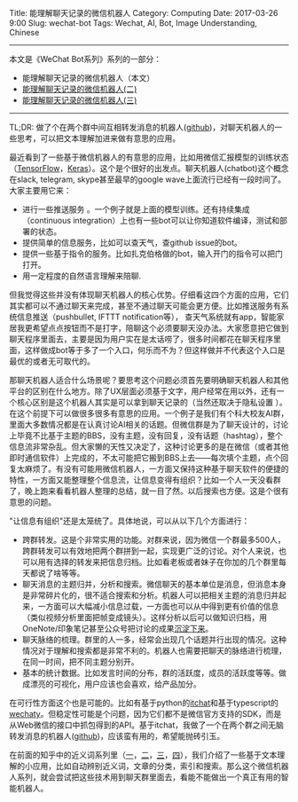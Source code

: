 Title: 能理解聊天记录的微信机器人
Category: Computing
Date: 2017-03-26 9:00
Slug: wechat-bot
Tags: Wechat, AI, Bot, Image Understanding, Chinese


---

本文是《WeChat Bot系列》系列的一部分：

* 能理解聊天记录的微信机器人（本文）
* [能理解聊天记录的微信机器人(二)](/wechat-bot-2.html)
* [能理解聊天记录的微信机器人(三)](/wechat-bot-3.html)

---

TL;DR: 做了个在两个群中间互相转发消息的机器人([github](https://github.com/grapeot/WechatForwardBot))，对聊天机器人的一些思考，可以把文本理解加进来做有意思的应用。

最近看到了一些基于微信机器人的有意思的应用，比如用微信汇报模型的训练状态（[TensorFlow](https://zhuanlan.zhihu.com/p/25597975)，[Keras](https://zhuanlan.zhihu.com/p/25670072)）。这个是个很好的出发点。聊天机器人(chatbot)这个概念在slack, telegram, skype甚至最早的google wave上面流行已经有一段时间了。大家主要用它来：

* 进行一些推送服务 。一个例子就是上面的模型训练。还有持续集成（continuous integration）上也有一些bot可以让你知道软件编译，测试和部署的状态。
* 提供简单的信息服务，比如可以查天气，查github issue的bot。
* 提供一些基于指令的服务。比如扎克伯格做的bot，输入开门的指令可以把门打开。
* 用一定程度的自然语言理解来陪聊.

但我觉得这些并没有体现聊天机器人的核心优势。仔细看这四个方面的应用，它们其实都可以不通过聊天来完成，甚至不通过聊天可能会更方便。比如推送服务有系统信息推送（pushbullet, IFTTT notification等）， 查天气系统就有app，智能家居我更希望点点按钮而不是打字，陪聊这个必须要聊天没办法。大家愿意把它做到聊天程序里面去，主要是因为用户实在是太话唠了，很多时间都花在聊天程序里面，这样做成bot等于多了一个入口，何乐而不为？但这样做并不代表这个入口是最优的或者无可取代的。

那聊天机器人适合什么场景呢？要思考这个问题必须首先要明确聊天机器人和其他平台的区别在什么地方。除了UX层面必须基于文字，用户经常在用以外，还有一个核心区别是这个机器人其实是可以拿到聊天记录的（当然还取决于隐私设置 ）。在这个前提下可以做很多很多有意思的应用。一个例子是我们有个科大校友AI群，里面大多数情况都是在认真讨论AI相关的话题。但微信群是为了聊天设计的，讨论上毕竟不比基于主题的BBS，没有主题，没有回复，没有话题（hashtag），整个信息流非常杂乱。但大家懒的天性又决定了，这种讨论更多的是在微信（或者其他即时通信软件）上完成的，不太可能把它搬到BBS上去——每次填个主题，点个回复太麻烦了。有没有可能用微信机器人，一方面又保持这种基于聊天软件的便捷的特性，一方面又能整理整个信息流，让信息变得有组织？比如一个人一天没看群了，晚上跑来看看机器人整理的总结，就一目了然。以后搜索也方便。这是个很有意思的问题。

"让信息有组织"还是太笼统了。具体地说，可以从以下几个方面进行：

* 跨群转发。这是个非常实用的功能。对群来说，因为微信一个群最多500人， 跨群转发可以有效地把两个群拼到一起，实现更广泛的讨论。对个人来说，也可以用有选择的转发来把信息归档。比如看老板或者妹子在你加的几个群里每天都说了啥等等。
* 聊天消息的主题归并，分析和搜索。微信聊天的基本单位是消息，但消息本身是非常碎片化的，很不适合搜索和分析。机器人可以把相关主题的消息归并起来，一方面可以大幅减小信息过载，一方面也可以从中得到更有价值的信息（类似视频分析里面把帧变成镜头）。这样分析以后可以做知识归档，用OneNote/印象笔记甚至公众号把讨论的成果[沉淀下来](https://yage.ai/GPT-knowledge-management.html)。 
* 聊天脉络的梳理。群里的人一多，经常会出现几个话题并行出现的情况。这种情况对于理解和搜索都是非常不利的。机器人也需要把聊天的脉络进行梳理，在同一时间，把不同主题分别开。
* 基本的统计数据。比如发言时间的分布，群的活跃度，成员的活跃度等等。做成漂亮的可视化，用户应该也会喜欢，给产品加分。

在可行性方面这个也是可能的。比如有基于python的[itchat](https://github.com/littlecodersh/ItChat)和基于typescript的[wechaty](https://github.com/Chatie/wechaty)。但稳定性可能是个问题，因为它们都不是微信官方支持的SDK，而是从Web微信的接口中抓包得到的API。基于itchat，我做了一个在两个群之间无脑转发消息的机器人([github](https://github.com/grapeot/WechatForwardBot))，应该蛮有用的，希望能抛砖引玉。

在前面的知乎中的近义词系列里（[一](https://zhuanlan.zhihu.com/p/23360840)，[二](https://zhuanlan.zhihu.com/p/23415929)，[三](https://zhuanlan.zhihu.com/p/23831128)，[四](https://zhuanlan.zhihu.com/p/23891151)），我们介绍了一些基于文本理解的小应用，比如自动辨别近义词，文章的分类，索引和搜索。那么这个微信机器人系列，就会尝试把这些技术用到聊天群里面去，看能不能做出一个真正有用的智能机器人。